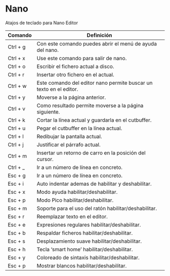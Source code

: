 # Nano 
Atajos de teclado para Nano Editor

|Comando    |   Definición                                                              |
|-----------|---------------------------------------------------------------------------|
|Ctrl + g   | 	Con este comando puedes abrir el menú de ayuda del nano.                |
|Ctrl + x   |	Use este comando para salir de nano.                                    |
|Ctrl + o   |	Escribir el fichero actual a disco.                                     |
|Ctrl + r   |	Insertar otro fichero en el actual.                                     |
|Ctrl + w   |	Este comando del editor nano permite buscar un texto en el editor.      |
|Ctrl + y   | 	Moverse a la página anterior.                                           |
|Ctrl + v   |	Como resultado permite moverse a la página siguiente.                   |
|Ctrl + k   |	Cortar la línea actual y guardarla en el cutbuffer.                     |
|Ctrl + u   |	Pegar el cutbuffer en la línea actual.                                  |
|Ctrl + l   |	Redibujar la pantalla actual.                                           |
|Ctrl + j   |	Justificar el párrafo actual.                                           |
|Ctrl + m   |	Insertar un retorno de carro en la posición del cursor.                 |
|Ctrl + _   |	Ir a un número de línea en concreto.                                    |
|Esc + g    |	Ir a un número de línea en concreto.                                    |
|Esc + i    |	Auto indentar ademas de habilitar y deshabilitar.                       |
|Esc + x    |	Modo ayuda habilitar/deshabilitar.                                      |
|Esc + p    |	Modo Pico habilitar/deshabilitar.                                       |
|Esc + m    |	Soporte para el uso del ratón habilitar/deshabilitar.                   |
|Esc + r    |	Reemplazar texto en el editor.                                          |
|Esc + e    |	Expresiones regulares habilitar/deshabilitar.                           |
|Esc + b    |	Respaldar ficheros habilitar/deshabilitar.                              |
|Esc + s    |	Desplazamiento suave habilitar/deshabilitar.                            |
|Esc + h    |	Tecla ‘smart home’ habilitar/deshabilitar.                              |
|Esc + y    |	Coloreado de sintaxis habilitar/deshabilitar.                           |
|Esc + p    |	Mostrar blancos habilitar/deshabilitar.                                 |